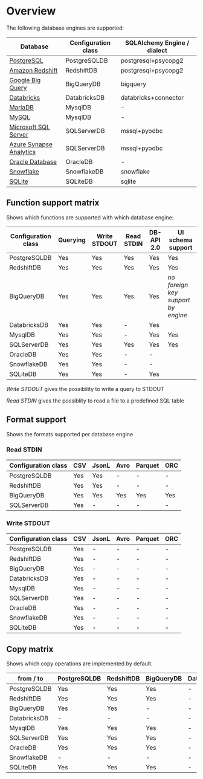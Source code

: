 Overview
========

The following database engines are supported:

| Database                  | Configuration class | SQLAlchemy Engine / dialect |
| ------------------------- | ------------------- | --------------------------- | 
| [PostgreSQL]              | PostgreSQLDB        | postgresql+psycopg2
| [Amazon Redshift]         | RedshiftDB          | postgresql+psycopg2
| [Google Big Query]        | BigQueryDB          | bigquery
| [Databricks]              | DatabricksDB        | databricks+connector
| [MariaDB]                 | MysqlDB             | -
| [MySQL]                   | MysqlDB             | -
| [Microsoft SQL Server]    | SQLServerDB         | mssql+pyodbc
| [Azure Synapse Analytics] | SQLServerDB         | mssql+pyodbc
| [Oracle Database]         | OracleDB            | -
| [Snowflake]               | SnowflakeDB         | snowflake
| [SQLite]                  | SQLiteDB            | sqlite


[PostgreSQL]: https://www.postgresql.org/
[Amazon Redshift]: https://aws.amazon.com/de/redshift/
[Google Big Query]: https://cloud.google.com/bigquery
[Databricks]: https://www.databricks.com/
[MariaDB]: https://mariadb.com/
[MySQL]: https://www.mysql.com/
[Oracle Database]: https://www.oracle.com/database/
[Snowflake]: https://www.snowflake.com/
[SQLite]: https://www.sqlite.org/
[Microsoft SQL Server]: https://www.microsoft.com/en-us/sql-server
[Azure Synapse Analytics]: https://azure.microsoft.com/en-us/services/synapse-analytics/


Function support matrix
-----------------------

Shows which functions are supported with which database engine:

| Configuration class | Querying | Write STDOUT | Read STDIN | DB-API 2.0 | UI schema support |
| ------------------- | -------- | ------------ | ---------- | ---------- | ----------------- |
| PostgreSQLDB        | Yes      | Yes          | Yes        | Yes        | Yes
| RedshiftDB          | Yes      | Yes          | Yes        | Yes        | Yes
| BigQueryDB          | Yes      | Yes          | Yes        | Yes        | *no foreign key support by engine*
| DatabricksDB        | Yes      | Yes          | -          | Yes        |
| MysqlDB             | Yes      | Yes          | -          | Yes        | Yes
| SQLServerDB         | Yes      | Yes          | Yes        | Yes        | Yes
| OracleDB            | Yes      | Yes          | -          | -          |
| SnowflakeDB         | Yes      | Yes          | -          | -          |
| SQLiteDB            | Yes      | Yes          | -          | Yes        |

*Write STDOUT* gives the possibility to write a query to STDOUT

*Read STDIN* gives the possiblity to read a file to a predefined SQL table


Format support
--------------

Shows the formats supported per database engine

### Read STDIN

| Configuration class | CSV | JsonL | Avro | Parquet | ORC |
| ------------------- | ----| ----- | ---- | ------- | --- |
| PostgreSQLDB        | Yes | Yes   | -    | -       | -   |
| RedshiftDB          | Yes | Yes   | -    | -       | -   |
| BigQueryDB          | Yes | Yes   | Yes  | Yes     | Yes |
| SQLServerDB         | Yes | -     | -    | -       | -   |


### Write STDOUT

| Configuration class | CSV | JsonL | Avro | Parquet | ORC |
| ------------------- | ----| ----- | ---- | ------- | --- |
| PostgreSQLDB        | Yes | -     | -    | -       | -   |
| RedshiftDB          | Yes | -     | -    | -       | -   |
| BigQueryDB          | Yes | -     | -    | -       | -   |
| DatabricksDB        | Yes | -     | -    | -       | -   |
| MysqlDB             | Yes | -     | -    | -       | -   |
| SQLServerDB         | Yes | -     | -    | -       | -   |
| OracleDB            | Yes | -     | -    | -       | -   |
| SnowflakeDB         | Yes | -     | -    | -       | -   |
| SQLiteDB            | Yes | -     | -    | -       | -   |


Copy matrix
-----------

Shows which copy operations are implemented by default.

| from / to    | PostgreSQLDB | RedshiftDB | BigQueryDB | DatabricksDB | MysqlDB | SQLServerDB | OracleDB | SnowflakeDB | SQLiteDB |
| ------------ | ------------ | ---------- | ---------- | ------------ | ------- | ----------- | -------- | ----------- | -------- |
| PostgreSQLDB | Yes          | Yes        | Yes        | -            | -       | -           | -        | -           | -        |
| RedshiftDB   | Yes          | Yes        | Yes        | -            | -       | -           | -        | -           | -        |
| BigQueryDB   | Yes          | Yes        | -          | -            | -       | -           | -        | -           | -        |
| DatabricksDB | -            | -          | -          | -            | -       | -           | -        | -           | -        |
| MysqlDB      | Yes          | Yes        | Yes        | -            | -       | -           | -        | -           | -        |
| SQLServerDB  | Yes          | Yes        | Yes        | -            | -       | -           | -        | -           | -        |
| OracleDB     | Yes          | Yes        | Yes        | -            | -       | -           | -        | -           | -        |
| SnowflakeDB  | -            | -          | -          | -            | -       | -           | -        | -           | -        |
| SQLiteDB     | Yes          | Yes        | Yes        | -            | -       | -           | -        | -           | -        |
